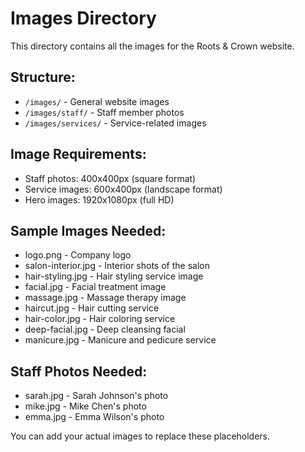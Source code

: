 # Images Directory

This directory contains all the images for the Roots & Crown website.

## Structure:

- `/images/` - General website images
- `/images/staff/` - Staff member photos
- `/images/services/` - Service-related images

## Image Requirements:

- Staff photos: 400x400px (square format)
- Service images: 600x400px (landscape format)
- Hero images: 1920x1080px (full HD)

## Sample Images Needed:

- logo.png - Company logo
- salon-interior.jpg - Interior shots of the salon
- hair-styling.jpg - Hair styling service image
- facial.jpg - Facial treatment image
- massage.jpg - Massage therapy image
- haircut.jpg - Hair cutting service
- hair-color.jpg - Hair coloring service
- deep-facial.jpg - Deep cleansing facial
- manicure.jpg - Manicure and pedicure service

## Staff Photos Needed:

- sarah.jpg - Sarah Johnson's photo
- mike.jpg - Mike Chen's photo
- emma.jpg - Emma Wilson's photo

You can add your actual images to replace these placeholders.
